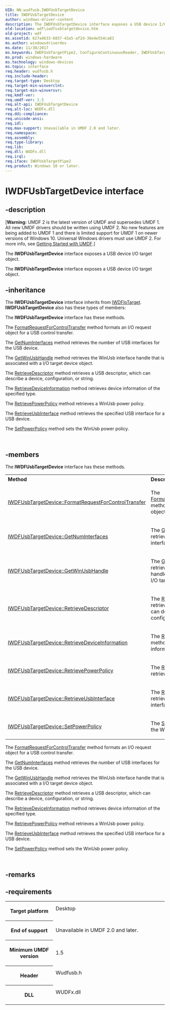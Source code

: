 ```yaml
---
UID: NN.wudfusb.IWDFUsbTargetDevice
title: IWDFUsbTargetDevice
author: windows-driver-content
description: The IWDFUsbTargetDevice interface exposes a USB device I/O target object.
old-location: wdf\iwdfusbtargetdevice.htm
old-project: wdf
ms.assetid: 627a4633-6857-43a5-af2d-36e4e554ca83
ms.author: windowsdriverdev
ms.date: 11/30/2017
ms.keywords: IWDFUsbTargetPipe2, ConfigureContinuousReader, IWDFUsbTargetPipe2::ConfigureContinuousReader
ms.prod: windows-hardware
ms.technology: windows-devices
ms.topic: interface
req.header: wudfusb.h
req.include-header: 
req.target-type: Desktop
req.target-min-winverclnt: 
req.target-min-winversvr: 
req.kmdf-ver: 
req.umdf-ver: 1.5
req.alt-api: IWDFUsbTargetDevice
req.alt-loc: WUDFx.dll
req.ddi-compliance: 
req.unicode-ansi: 
req.idl: 
req.max-support: Unavailable in UMDF 2.0 and later.
req.namespace: 
req.assembly: 
req.type-library: 
req.lib: 
req.dll: WUDFx.dll
req.irql: 
req.iface: IWDFUsbTargetPipe2
req.product: Windows 10 or later.
---
```


# IWDFUsbTargetDevice interface



## -description
<p class="CCE_Message">[<b>Warning:</b> UMDF 2 is the latest version of UMDF and supersedes UMDF 1.  All new UMDF drivers should be written using UMDF 2.  No new features are being added to UMDF 1 and there is limited support for UMDF 1 on newer versions of Windows 10.  Universal Windows drivers must use UMDF 2.  For more info, see <a href="https://docs.microsoft.com/en-us/windows-hardware/drivers/wdf/getting-started-with-umdf-version-2">Getting Started with UMDF</a>.]</p>
<p>
<p>The <b>IWDFUsbTargetDevice</b> interface exposes a USB device I/O target object.</p>
</p>
<p>The <b>IWDFUsbTargetDevice</b> interface exposes a USB device I/O target object.</p>


## -inheritance
<p>The <b xmlns:loc="http://microsoft.com/wdcml/l10n">IWDFUsbTargetDevice</b> interface inherits from <a href="..\wudfddi\nn-wudfddi-iwdfiotarget.md">IWDFIoTarget</a>. <b>IWDFUsbTargetDevice</b> also has these types of members:</p>

<p>The <b>IWDFUsbTargetDevice</b> interface has these methods.</p>

<p>The <a href="wdf.iwdfusbtargetdevice_formatrequestforcontroltransfer">FormatRequestForControlTransfer</a> method formats an I/O request object for a USB control transfer.</p>

<p>The <a href="wdf.iwdfusbtargetdevice_getnuminterfaces">GetNumInterfaces</a> method retrieves the number of USB interfaces for the USB device.</p>

<p>The <a href="wdf.iwdfusbtargetdevice_getwinusbhandle">GetWinUsbHandle</a> method retrieves the WinUsb interface handle that is associated with a I/O target device object.</p>

<p>The <a href="wdf.iwdfusbtargetdevice_retrievedescriptor">RetrieveDescriptor</a> method retrieves a USB descriptor, which can describe a device, configuration, or string.</p>

<p>The <a href="wdf.iwdfusbtargetdevice_retrievedeviceinformation">RetrieveDeviceInformation</a> method retrieves device information of the specified type.</p>

<p>The <a href="wdf.iwdfusbtargetdevice_retrievepowerpolicy">RetrievePowerPolicy</a> method retrieves a WinUsb power policy.</p>

<p>The <a href="wdf.iwdfusbtargetdevice_retrieveusbinterface">RetrieveUsbInterface</a> method retrieves the specified USB interface for a USB device.</p>

<p>The <a href="wdf.iwdfusbtargetdevice_setpowerpolicy">SetPowerPolicy</a> method sets the WinUsb power policy.</p>

<p> </p>

## -members
<p>The <b>IWDFUsbTargetDevice</b> interface has these methods.</p><table class="members" id="memberListMethods">
<tr>
<th align="left" width="37%">Method</th>
<th align="left" width="63%">Description</th>
</tr>
<tr data="declared;">
<td align="left" width="37%">
<a href="wdf.iwdfusbtargetdevice_formatrequestforcontroltransfer">IWDFUsbTargetDevice::FormatRequestForControlTransfer</a>
</td>
<td align="left" width="63%">
<p>The <a href="wdf.iwdfusbtargetdevice_formatrequestforcontroltransfer">FormatRequestForControlTransfer</a> method formats an I/O request object for a USB control transfer.</p>
</td>
</tr>
<tr data="declared;">
<td align="left" width="37%">
<a href="wdf.iwdfusbtargetdevice_getnuminterfaces">IWDFUsbTargetDevice::GetNumInterfaces</a>
</td>
<td align="left" width="63%">
<p>The <a href="wdf.iwdfusbtargetdevice_getnuminterfaces">GetNumInterfaces</a> method retrieves the number of USB interfaces for the USB device.</p>
</td>
</tr>
<tr data="declared;">
<td align="left" width="37%">
<a href="wdf.iwdfusbtargetdevice_getwinusbhandle">IWDFUsbTargetDevice::GetWinUsbHandle</a>
</td>
<td align="left" width="63%">
<p>The <a href="wdf.iwdfusbtargetdevice_getwinusbhandle">GetWinUsbHandle</a> method retrieves the WinUsb interface handle that is associated with a I/O target device object.</p>
</td>
</tr>
<tr data="declared;">
<td align="left" width="37%">
<a href="wdf.iwdfusbtargetdevice_retrievedescriptor">IWDFUsbTargetDevice::RetrieveDescriptor</a>
</td>
<td align="left" width="63%">
<p>The <a href="wdf.iwdfusbtargetdevice_retrievedescriptor">RetrieveDescriptor</a> method retrieves a USB descriptor, which can describe a device, configuration, or string.</p>
</td>
</tr>
<tr data="declared;">
<td align="left" width="37%">
<a href="wdf.iwdfusbtargetdevice_retrievedeviceinformation">IWDFUsbTargetDevice::RetrieveDeviceInformation</a>
</td>
<td align="left" width="63%">
<p>The <a href="wdf.iwdfusbtargetdevice_retrievedeviceinformation">RetrieveDeviceInformation</a> method retrieves device information of the specified type.</p>
</td>
</tr>
<tr data="declared;">
<td align="left" width="37%">
<a href="wdf.iwdfusbtargetdevice_retrievepowerpolicy">IWDFUsbTargetDevice::RetrievePowerPolicy</a>
</td>
<td align="left" width="63%">
<p>The <a href="wdf.iwdfusbtargetdevice_retrievepowerpolicy">RetrievePowerPolicy</a> method retrieves a WinUsb power policy.</p>
</td>
</tr>
<tr data="declared;">
<td align="left" width="37%">
<a href="wdf.iwdfusbtargetdevice_retrieveusbinterface">IWDFUsbTargetDevice::RetrieveUsbInterface</a>
</td>
<td align="left" width="63%">
<p>The <a href="wdf.iwdfusbtargetdevice_retrieveusbinterface">RetrieveUsbInterface</a> method retrieves the specified USB interface for a USB device.</p>
</td>
</tr>
<tr data="declared;">
<td align="left" width="37%">
<a href="wdf.iwdfusbtargetdevice_setpowerpolicy">IWDFUsbTargetDevice::SetPowerPolicy</a>
</td>
<td align="left" width="63%">
<p>The <a href="wdf.iwdfusbtargetdevice_setpowerpolicy">SetPowerPolicy</a> method sets the WinUsb power policy.</p>
</td>
</tr>
</table><p>The <a href="wdf.iwdfusbtargetdevice_formatrequestforcontroltransfer">FormatRequestForControlTransfer</a> method formats an I/O request object for a USB control transfer.</p>

<p>The <a href="wdf.iwdfusbtargetdevice_getnuminterfaces">GetNumInterfaces</a> method retrieves the number of USB interfaces for the USB device.</p>

<p>The <a href="wdf.iwdfusbtargetdevice_getwinusbhandle">GetWinUsbHandle</a> method retrieves the WinUsb interface handle that is associated with a I/O target device object.</p>

<p>The <a href="wdf.iwdfusbtargetdevice_retrievedescriptor">RetrieveDescriptor</a> method retrieves a USB descriptor, which can describe a device, configuration, or string.</p>

<p>The <a href="wdf.iwdfusbtargetdevice_retrievedeviceinformation">RetrieveDeviceInformation</a> method retrieves device information of the specified type.</p>

<p>The <a href="wdf.iwdfusbtargetdevice_retrievepowerpolicy">RetrievePowerPolicy</a> method retrieves a WinUsb power policy.</p>

<p>The <a href="wdf.iwdfusbtargetdevice_retrieveusbinterface">RetrieveUsbInterface</a> method retrieves the specified USB interface for a USB device.</p>

<p>The <a href="wdf.iwdfusbtargetdevice_setpowerpolicy">SetPowerPolicy</a> method sets the WinUsb power policy.</p>

<p> </p>

## -remarks


## -requirements
<table>
<tr>
<th width="30%">
<p>Target platform</p>
</th>
<td width="70%">
<dl>
<dt>Desktop</dt>
</dl>
</td>
</tr>
<tr>
<th width="30%">
<p>End of support</p>
</th>
<td width="70%">
<p>Unavailable in UMDF 2.0 and later.</p>
</td>
</tr>
<tr>
<th width="30%">
<p>Minimum UMDF version</p>
</th>
<td width="70%">
<p>1.5</p>
</td>
</tr>
<tr>
<th width="30%">
<p>Header</p>
</th>
<td width="70%">
<dl>
<dt>Wudfusb.h</dt>
</dl>
</td>
</tr>
<tr>
<th width="30%">
<p>DLL</p>
</th>
<td width="70%">
<dl>
<dt>WUDFx.dll</dt>
</dl>
</td>
</tr>
</table>